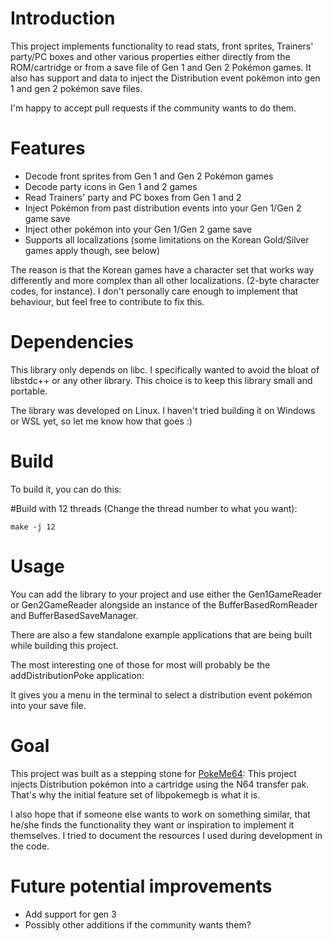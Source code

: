 # Introduction

This project implements functionality to read stats, front sprites, Trainers' party/PC boxes and other various properties either directly from the ROM/cartridge or from a save file of Gen 1 and Gen 2 Pokémon games.
It also has support and data to inject the Distribution event pokémon into gen 1 and gen 2 pokémon save files.

I'm happy to accept pull requests if the community wants to do them.

# Features
- Decode front sprites from Gen 1 and Gen 2 Pokémon games
- Decode party icons in Gen 1 and 2 games
- Read Trainers' party and PC boxes from Gen 1 and 2
- Inject Pokémon from past distribution events into your Gen 1/Gen 2 game save
- Inject other pokémon into your Gen 1/Gen 2 game save
- Supports all localizations (some limitations on the Korean Gold/Silver games apply though, see below)


The reason is that the Korean games have a character set that works way differently and more complex than all other localizations. (2-byte character codes, for instance). I don't personally care enough to implement that behaviour, but feel free to contribute to fix this.

# Dependencies
This library only depends on libc. I specifically wanted to avoid the bloat of libstdc++ or any other library. This choice is to keep this library small and portable.

The library was developed on Linux. I haven't tried building it on Windows or WSL yet, so let me know how that goes :)

# Build

To build it, you can do this:

\#Build with 12 threads (Change the thread number to what you want):

    make -j 12

# Usage
You can add the library to your project and use either the Gen1GameReader or Gen2GameReader alongside an instance of the BufferBasedRomReader and BufferBasedSaveManager.

There are also a few standalone example applications that are being built while building this project.

The most interesting one of those for most will probably be the addDistributionPoke application:

It gives you a menu in the terminal to select a distribution event pokémon into your save file.

# Goal
This project was built as a stepping stone for [PokeMe64](https://github.com/risingPhil/PokeMe64): This project injects Distribution pokémon into a cartridge using the N64 transfer pak. That's why the initial feature set of libpokemegb is what it is.

I also hope that if someone else wants to work on something similar, that he/she finds the functionality they want or inspiration to implement it themselves. I tried to document the resources I used during development in the code.

# Future potential improvements
- Add support for gen 3
- Possibly other additions if the community wants them?

